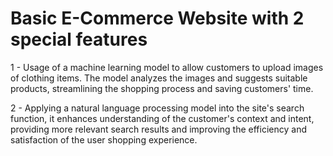 # Basic E-Commerce Website with 2 special features

  1 - Usage of a machine learning model to allow customers to upload images of clothing items. The model analyzes the images and suggests suitable products, streamlining the shopping process and saving customers' time. 

  2 - Applying a natural language processing model into the site's search function, it enhances understanding of the customer's context and intent, providing more relevant search results and improving the efficiency and satisfaction of the user shopping experience.
